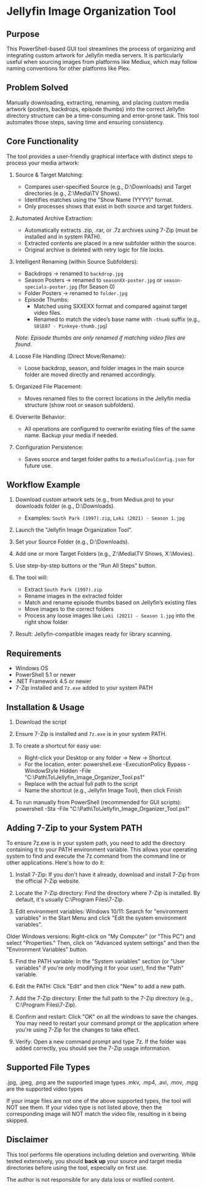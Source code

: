 Jellyfin Image Organization Tool
================================

Purpose
-------
This PowerShell-based GUI tool streamlines the process of organizing and integrating custom artwork for Jellyfin media servers. 
It is particularly useful when sourcing images from platforms like Mediux, which may follow naming conventions for other platforms like Plex.

Problem Solved
--------------
Manually downloading, extracting, renaming, and placing custom media artwork (posters, backdrops, episode thumbs) into 
the correct Jellyfin directory structure can be a time-consuming and error-prone task. This tool automates those steps, 
saving time and ensuring consistency.

Core Functionality
------------------
The tool provides a user-friendly graphical interface with distinct steps to process your media artwork:

1. Source & Target Matching:
   - Compares user-specified Source (e.g., D:\Downloads) and Target directories (e.g., Z:\Media\TV Shows).
   - Identifies matches using the "Show Name (YYYY)" format.
   - Only processes shows that exist in both source and target folders.

2. Automated Archive Extraction:
   - Automatically extracts .zip, .rar, or .7z archives using 7-Zip (must be installed and in system PATH).
   - Extracted contents are placed in a new subfolder within the source.
   - Original archive is deleted with retry logic for file locks.

3. Intelligent Renaming (within Source Subfolders):
   - Backdrops → renamed to `backdrop.jpg`
   - Season Posters → renamed to `seasonXX-poster.jpg` or `season-specials-poster.jpg` (for Season 0)
   - Folder Posters → renamed to `folder.jpg`
   - Episode Thumbs:
     - Matched using SXXEXX format and compared against target video files.
     - Renamed to match the video’s base name with `-thumb` suffix (e.g., `S01E07 - Pinkeye-thumb.jpg`)

   *Note: Episode thumbs are only renamed if matching video files are found.*

4. Loose File Handling (Direct Move/Rename):
   - Loose backdrop, season, and folder images in the main source folder are moved directly and renamed accordingly.

5. Organized File Placement:
   - Moves renamed files to the correct locations in the Jellyfin media structure (show root or season subfolders).

6. Overwrite Behavior:
   - All operations are configured to overwrite existing files of the same name. Backup your media if needed.

7. Configuration Persistence:
   - Saves source and target folder paths to a `MediaToolConfig.json` for future use.

Workflow Example
----------------
1. Download custom artwork sets (e.g., from Mediux.pro) to your downloads folder (e.g., D:\Downloads).
   - Examples: `South Park (1997).zip`, `Loki (2021) - Season 1.jpg`

2. Launch the "Jellyfin Image Organization Tool".

3. Set your Source Folder (e.g., D:\Downloads).

4. Add one or more Target Folders (e.g., Z:\Media\TV Shows, X:\Movies).

5. Use step-by-step buttons or the "Run All Steps" button.

6. The tool will:
   - Extract `South Park (1997).zip`
   - Rename images in the extracted folder
   - Match and rename episode thumbs based on Jellyfin’s existing files
   - Move images to the correct folders
   - Process any loose images like `Loki (2021) - Season 1.jpg` into the right show folder

7. Result: Jellyfin-compatible images ready for library scanning.

Requirements
------------
- Windows OS
- PowerShell 5.1 or newer
- .NET Framework 4.5 or newer
- 7-Zip installed and `7z.exe` added to your system PATH

Installation & Usage
--------------------
1. Download the script
   
3. Ensure 7-Zip is installed and `7z.exe` is in your system PATH.

4. To create a shortcut for easy use:
   - Right-click your Desktop or any folder → New → Shortcut
   - For the location, enter:
     powershell.exe -ExecutionPolicy Bypass -WindowStyle Hidden -File "C:\Path\To\Jellyfin_Image_Organizer_Tool.ps1"
   - Replace with the actual full path to the script
   - Name the shortcut (e.g., Jellyfin Image Tool), then click Finish

5. To run manually from PowerShell (recommended for GUI scripts):
   powershell -Sta -File "C:\Path\To\Jellyfin_Image_Organizer_Tool.ps1"

Adding 7-Zip to your System PATH
--------------------
To ensure 7z.exe is in your system path, you need to add the directory containing it to your PATH environment variable. This allows your operating system to find and execute the 7z command from the command line or other applications. 
Here's how to do it:

  1. Install 7-Zip:
    If you don't have it already, download and install 7-Zip from the official 7-Zip website. 

  2. Locate the 7-Zip directory:
  Find the directory where 7-Zip is installed. By default, it's usually C:\Program Files\7-Zip.
 
  4. Edit environment variables:
  Windows 10/11: Search for "environment variables" in the Start Menu and click "Edit the system environment variables". 

  Older Windows versions: Right-click on "My Computer" (or "This PC") and select "Properties." Then, click on "Advanced system settings" and then the "Environment Variables" button. 

  5. Find the PATH variable:
  In the "System variables" section (or "User variables" if you're only modifying it for your user), find the "Path" variable.

  6. Edit the PATH:
  Click "Edit" and then click "New" to add a new path. 
  
  7. Add the 7-Zip directory:
  Enter the full path to the 7-Zip directory (e.g., C:\Program Files\7-Zip). 

  8. Confirm and restart:
  Click "OK" on all the windows to save the changes. You may need to restart your command prompt or the application where you're using 7-Zip for the changes to take effect. 
  
  9. Verify:
  Open a new command prompt and type 7z. If the folder was added correctly, you should see the 7-Zip usage information.

Supported File Types
--------------------
.jpg, .jpeg, .png are the supported image types
.mkv, .mp4, .avi, .mov, .mpg are the supported video types

If your image files are not one of the above supported types, the tool will NOT see them.
If your video type is not listed above, then the corresponding image will NOT match the video file, resulting in it being skipped.

Disclaimer
----------
This tool performs file operations including deletion and overwriting. While tested extensively, you should **back up**
your source and target media directories before using the tool, especially on first use.

The author is not responsible for any data loss or misfiled content.
